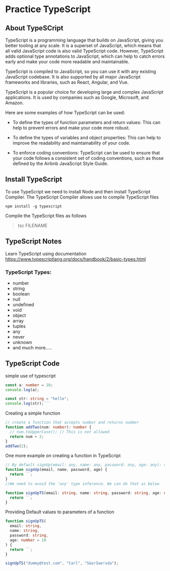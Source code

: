 # Practice TypeScript

## About TypeSCript

TypeScript is a programming language that builds on JavaScript, giving you better tooling at any scale. 
It is a superset of JavaScript, which means that all valid JavaScript code is also valid TypeScript 
code. However, TypeScript adds optional type annotations to JavaScript, which can help to catch errors 
early and make your code more readable and maintainable.

TypeScript is compiled to JavaScript, so you can use it with any existing JavaScript codebase. It is
also supported by all major JavaScript frameworks and libraries, such as React, Angular, and Vue.

TypeScript is a popular choice for developing large and complex JavaScript applications. It is used 
by companies such as Google, Microsoft, and Amazon.

Here are some examples of how TypeScript can be used:

- To define the types of function parameters and return values: This can help to prevent errors and 
make your code more robust.

- To define the types of variables and object properties: This can help to improve the readability 
and maintainability of your code.

- To enforce coding conventions: TypeScript can be used to ensure that your code follows a consistent 
set of coding conventions, such as those defined by the Airbnb JavaScript Style Guide.

## Install TypeScript

To use TypeScript we need to install Node and then install TypeScript Compiler. The TypeScript Compiler
allows use to compile TypeScript files

```
npm install -g typescript
```

Compile the TypeScript files as follows

> tsc FILENAME

## TypeScript Notes

Learn TypeScript using documentation https://www.typescriptlang.org/docs/handbook/2/basic-types.html

### TypeScript Types:

- number
- string
- boolean
- null
- undefined
- void
- object
- array
- tuples
- any
- never
- unknown
- and much more.....

## TypeScript Code

simple use of typescript

````ts
const a: number = 10;
console.log(a);

const str: string = "hello";
console.log(str);```
````

Creating a simple function

```ts
// create a function that accepts number and returns number
function addTwo(num: number): number {
  // num.toUpperCase(); // This is not allowed
  return num + 2;
}
addTwo(2);
```

One more example on creating a function in TypeScript

```ts
// By default signUp(email: any, name: any, password: any, age: any): string
function signUp(email, name, password, age) {
  return ``;
}
//We need to avoid the 'any' type inference. We can do that as below

function signUpTS(email: string, name: string, password: string, age: number) {
  return ``;
}
```

Providing Default values to parameters of a function

```ts
function signUpTS(
  email: string,
  name: string,
  password: string,
  age: number = 18
) {
  return ``;
}

signUpTS("dummy@test.com", "Carl", "S&orIwe!sda");
```
